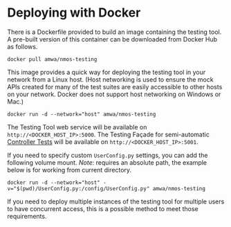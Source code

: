 # Deploying with Docker

There is a Dockerfile provided to build an image containing the testing tool. A pre-built version of this container can be downloaded from Docker Hub as follows.

```shell
docker pull amwa/nmos-testing
```

This image provides a quick way for deploying the testing tool in your network from a Linux host. (Host networking is used to ensure the mock APIs created for many of the test suites are easily accessible to other hosts on your network. Docker does not support host networking on Windows or Mac.)

```shell
docker run -d --network="host" amwa/nmos-testing
```

The Testing Tool web service will be available on `http://<DOCKER_HOST_IP>:5000`.
The Testing Façade for semi-automatic [Controller Tests](2.8.%20Usage%20-%20Testing%20Controllers.md) will be available on `http://<DOCKER_HOST_IP>:5001`.

If you need to specify custom `UserConfig.py` settings, you can add the following volume mount. _Note_: requires an absolute path, the example below is for working from current directory.

```shell
docker run -d --network="host" -v="$(pwd)/UserConfig.py:/config/UserConfig.py" amwa/nmos-testing
```

If you need to deploy multiple instances of the testing tool for multiple users to have concurrent access, this is a possible method to meet those requirements.
